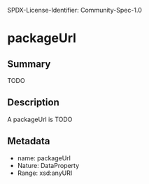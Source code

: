 SPDX-License-Identifier: Community-Spec-1.0

# packageUrl

## Summary

TODO

## Description

A packageUrl is TODO

## Metadata

- name: packageUrl
- Nature: DataProperty
- Range: xsd:anyURI

